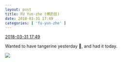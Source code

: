 ```yaml
---
layout: post
title: FU Yun-zhe (傅韵哲)
date: 2018-03-31 17:49
categories: [ 'fu-yun-zhe' ]
---
```


<div class="weibo-info">
  <a href="https://weibo.com/6505655408/G9WiBlh8F">2018-03-31 17:49</a>
</div>

Wanted to have tangerine yesterday :tangerine:, and had it today.

<!-- more -->

<a href="//wx2.sinaimg.cn/mw690/0076h49Wgy1fpw57108zpj30u011ttlw.jpg">
  <img class="weibo-pic-preview" src="//wx2.sinaimg.cn/orj360/0076h49Wgy1fpw57108zpj30u011ttlw.jpg" />
</a>
